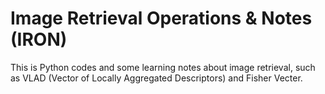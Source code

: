 # Image Retrieval Operations &amp; Notes (IRON)
This is Python codes and some learning notes about image retrieval, such as VLAD (Vector of Locally Aggregated Descriptors) and Fisher Vecter.

